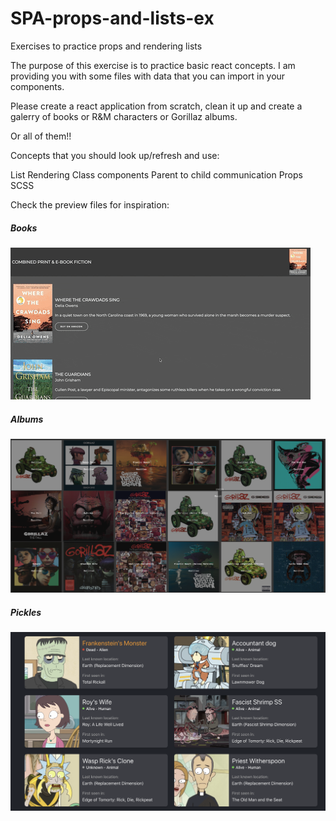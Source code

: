 # SPA-props-and-lists-ex

Exercises to practice props and rendering lists

The purpose of this exercise is to practice basic react concepts.
I am providing you with some files with data that you can import in your components.

Please create a react application from scratch, clean it up and create a galerry of books or R&M characters or Gorillaz albums.

Or all of them!!

Concepts that you should look up/refresh and use:

List Rendering
Class components
Parent to child communication
Props
SCSS

Check the preview files for inspiration:

##### Books

![](./preview_books.gif)

##### Albums

![](./preview_gorillaz.png)

##### Pickles

![](./preview_pickles.png)
